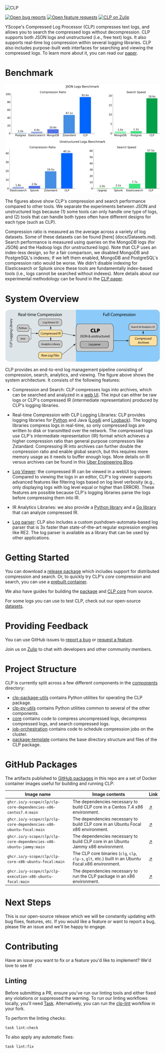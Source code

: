 <img alt="CLP" src="https://yscope.com/img/clp-logo.png" width="300"/>

[![Open bug reports](https://img.shields.io/github/issues/y-scope/clp/bug?label=bugs)](https://github.com/y-scope/clp/issues?q=is%3Aissue+is%3Aopen+label%3Abug)
[![Open feature requests](https://img.shields.io/github/issues/y-scope/clp/enhancement?label=feature-requests)](https://github.com/y-scope/clp/issues?q=is%3Aissue+is%3Aopen+label%3Aenhancement)
[![CLP on Zulip](https://img.shields.io/badge/zulip-yscope--clp%20chat-1888FA?logo=zulip)](https://yscope-clp.zulipchat.com/) 

YScope's Compressed Log Processor (CLP) compresses text logs, and allows you to search the compressed
logs without decompression. CLP supports both JSON logs and unstructured (i.e., free text) logs. It 
also supports real-time log compression within several logging libraries. CLP also includes 
purpose-built web interfaces for searching and viewing the compressed logs. 
To learn more about it, you can read our 
[paper](https://www.usenix.org/system/files/osdi21-rodrigues.pdf).

# Benchmark

![CLP Benchmark on JSON Logs](docs/img/clp-json-benchmark.png)
![CLP Benchmark on Unstructured Logs](docs/img/clp-unstructured-benchmark.png)

The figures above show CLP's compression and search performance compared to other tools. We separate
the experiments between JSON and unstructured logs because (1) some tools can only handle one type of
logs, and (2) tools that can handle both types often have different designs for each type (such as CLP). 

Compression ratio is measured as the average across a variety of log datasets. Some of these datasets
can be found [here] (docs/Datasets.md). Search performance is measured using queries on the MongoDB logs
(for JSON) and the Hadoop logs (for unstructured logs). Note that CLP uses an index-less design, so for
a fair comparison, we disabled MongoDB and PostgreSQL's indexes; If we left them enabled, MongoDB and
PostgreSQL's compression ratio would be worse. We didn’t disable indexing for Elasticsearch or Splunk
since these tools are fundamentally index-based tools (i.e., logs cannot be searched without indexes).
More details about our experimental methodology can be found in the 
[CLP paper](https://www.usenix.org/system/files/osdi21-rodrigues.pdf).

# System Overview

![CLP systems overview](docs/img/clp-complete-solution.png)

CLP provides an end-to-end log management pipeline consisting of compression, search, analytics, and
viewing. The figure above shows the system architecture. It consists of the following features:

- Compression and Search: CLP compresses logs into archives, which can be searched and analyzed in a 
  [web UI](https://github.com/y-scope/clp/tree/main/components/webui). The input can either be raw logs
  or CLP's compressed IR (intermediate representation) produced by CLP's logging libraries.

- Real-time Compression with CLP Logging Libraries: CLP provides logging libraries for 
  [Python](https://github.com/y-scope/clp-loglib-py) and Java ([Log4j](https://github.com/y-scope/log4j1-appenders) 
  and [Logback](https://github.com/y-scope/logback-appenders)). The logging libraries compress logs in
  real-time, so only compressed logs are written to disk or transmitted over the network. The compressed
  logs use CLP's intermediate representation (IR) format which achieves a higher compression ratio
  than general purpose compressors like Zstandard. Compressing IR into archives can further double the
  compression ratio and enable global search, but this requires more memory usage as it needs to buffer
  enough logs. More details on IR versus archives can be found in this [Uber Engineering Blog](https://www.uber.com/en-US/blog/reducing-logging-cost-by-two-orders-of-magnitude-using-clp).

- [Log Viewer](https://github.com/y-scope/yscope-log-viewer): the compressed IR can be viewed in a 
  webUI log viewer. Compared to viewing the logs in an editor, CLP's log viewer supports advanced 
  features like filtering logs based on log level verbosity (e.g., only displaying logs with log level
  equal or higher than ERROR). These features are possible because CLP's logging libraries parse the
  logs before compressing them into IR. 

- IR Analytics Libraries: we also provide a [Python library](https://github.com/y-scope/clp-ffi-py)
  and a [Go library](https://github.com/y-scope/clp-ffi-go) that can analyze compressed IR.
 
- [Log parser](https://github.com/y-scope/log-surgeon): CLP also includes a custom 
  pushdown-automata-based log parser that is 3x faster than state-of-the-art regular expression engines
  like RE2. The log parser is available as a library that can be used by other applications. 

# Getting Started

You can download a [release package](https://github.com/y-scope/clp/releases) which includes support
for distributed compression and search. Or, to quickly try CLP's *core* compression and search, you
can use a [prebuilt container](docs/core/clp-core-container.md).

We also have guides for building the [package](docs/Building.md) and
[CLP core](components/core/README.md) from source.

For some logs you can use to test CLP, check out our open-source 
[datasets](docs/Datasets.md).

# Providing Feedback

You can use GitHub issues to [report a bug](https://github.com/y-scope/clp/issues/new?assignees=&labels=bug&template=bug-report.yml) 
or [request a feature](https://github.com/y-scope/clp/issues/new?assignees=&labels=enhancement&template=feature-request.yml).

Join us on [Zulip](https://yscope-clp.zulipchat.com/) to chat with developers 
and other community members.

# Project Structure

CLP is currently split across a few different components in the [components](components) 
directory:

* [clp-package-utils](components/clp-package-utils) contains Python utilities
  for operating the CLP package.
* [clp-py-utils](components/clp-py-utils) contains Python utilities common to several of the 
  other components.
* [core](components/core) contains code to compress uncompressed logs, decompress compressed 
  logs, and search compressed logs.
* [job-orchestration](components/job-orchestration) contains code to schedule compression jobs on
  the cluster.
* [package-template](components/package-template) contains the base directory structure and files of the 
  CLP package.

# GitHub Packages

The artifacts published to [GitHub packages][1] in this repo are a set of Docker container images
useful for building and running CLP:

| Image name                                                        | Image contents                                                                                       | Link   |
|-------------------------------------------------------------------|------------------------------------------------------------------------------------------------------|--------|
| `ghcr.io/y-scope/clp/clp-core-dependencies-x86-centos7.4:main`    | The dependencies necessary to build CLP core in a Centos 7.4 x86 environment.                        | [↗][2] |
| `ghcr.io/y-scope/clp/clp-core-dependencies-x86-ubuntu-focal:main` | The dependencies necessary to build CLP core in an Ubuntu Focal x86 environment.                     | [↗][3] |
| `ghcr.io/y-scope/clp/clp-core-dependencies-x86-ubuntu-jammy:main` | The dependencies necessary to build CLP core in an Ubuntu Jammy x86 environment.                     | [↗][4] |
| `ghcr.io/y-scope/clp/clp-core-x86-ubuntu-focal:main`              | The CLP core binaries (`clg`, `clp`, `clp-s`, `glt`, etc.) built in an Ubuntu Focal x86 environment. | [↗][5] |
| `ghcr.io/y-scope/clp/clp-execution-x86-ubuntu-focal:main`         | The dependencies necessary to run the CLP package in an x86 environment.                             | [↗][6] |

# Next Steps

This is our open-source release which we will be constantly updating with bug fixes, features, etc.
If you would like a feature or want to report a bug, please file an issue and we'll be happy to engage.

# Contributing

Have an issue you want to fix or a feature you'd like to implement? We'd love to see it!

## Linting

Before submitting a PR, ensure you've run our linting tools and either fixed any violations or
suppressed the warning. To run our linting workflows locally, you'll need [Task][7]. Alternatively,
you can run the [clp-lint](.github/workflows/clp-lint.yaml) workflow in your fork.

To perform the linting checks:

```shell
task lint:check
```

To also apply any automatic fixes:

```shell
task lint:fix
```

[1]: https://github.com/orgs/y-scope/packages?repo_name=clp
[2]: https://github.com/y-scope/clp/pkgs/container/clp%2Fclp-core-dependencies-x86-centos7.4
[3]: https://github.com/y-scope/clp/pkgs/container/clp%2Fclp-core-dependencies-x86-ubuntu-focal
[4]: https://github.com/y-scope/clp/pkgs/container/clp%2Fclp-core-dependencies-x86-ubuntu-jammy
[5]: https://github.com/y-scope/clp/pkgs/container/clp%2Fclp-core-x86-ubuntu-focal
[6]: https://github.com/y-scope/clp/pkgs/container/clp%2Fclp-execution-x86-ubuntu-focal
[7]: https://taskfile.dev/
